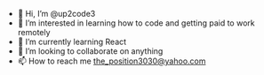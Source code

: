 - 👋 Hi, I’m @up2code3
- 👀 I’m interested in learning how to code and getting paid to work remotely 
- 🌱 I’m currently learning React
- 💞️ I’m looking to collaborate on anything 
- 📫 How to reach me the_position3030@yahoo.com 

<!---
up2code3/up2code3 is a ✨ special ✨ repository because its `README.md` (this file) appears on your GitHub profile.
You can click the Preview link to take a look at your changes.
--->
